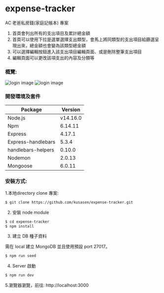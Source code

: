 # expense-tracker
AC 老爸私房錢(家庭記帳本) 專案

1. 首頁會列出所有的支出項目及累計總金額
2. 首頁可以使用下拉是選單選擇支出類型，會馬上將同類型的支出項目給篩選呈現出來，總金額也會變為該類型總金額
3. 可以選擇編輯按鈕進入該支出項目編輯頁面、或是刪除整筆支出項目
4. 編輯頁面可以更改該項支出的內容及分類等

### 概覽:

![login image](補   )
![login image](補   )

### 開發環境及套件

| Package            | Version  |
| ------------------ | -------- |
| Node.js            | v14.16.0 |
| Npm                | 6.14.11  |
| Express            | 4.17.1   |
| Express-handlebars | 5.3.4    |
| handlebars-helpers | 0.10.0   |
| Nodemon            | 2.0.13   |
| Mongoose           | 6.0.11   |

### 安裝方式:

1.本地directory clone 專案:

```bash
$ git clone https://github.com/kusasen/expense-tracker.git
```

2. 安裝 node module

```bash
$ cd expense-tracker
$ npm install
```

3. 建立 DB 種子資料

需在 local 建立 MongoDB 並且使用預設 port 27017。

```bash
$ npm run seed
```

4. Server 啟動
```bash
$ npm run dev
```

5.瀏覽器瀏覽，前往: http://localhost:3000